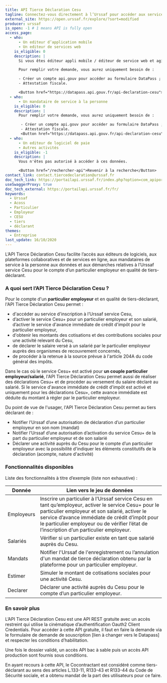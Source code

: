 ```yaml
---
title: API Tierce Déclaration Cesu
tagline: Connectez-vous directement à l’Urssaf pour accéder aux services du Cesu pour le compte d’un particulier employeur en tant que tiers-déclarant
external_site: https://open.urssaf.fr/explore/?sort=modified
producer: urssaf
is_open: -1 # 1 means API is fully open
access_page:
  - who:
      - Un editeur d’application mobile
      - Un editeur de services web
    is_eligible: 0
    description: |
      Si vous êtes éditeur appli mobile / éditeur de service web et agissez ou comptez agir pour le compte de vos clients en qualité de tiers déclarant, vous pouvez remplir une demande d’accès à l’API vous-même pour l'entité que vous représentez, au sens des articles L.133-11, <External href="https://www.legifrance.gouv.fr/codes/article_lc/LEGIARTI000037877089">R133-43 et R133-44</External> du Code de Sécurité sociale.

      Pour remplir votre demande, vous aurez uniquement besoin de :

      - Créer un compte api.gouv pour accéder au formulaire DataPass ;
      - Attestation fiscale.

      <Button href="https://datapass.api.gouv.fr/api-declaration-cesu">Remplir une demande</Button>
  - who:
      - Un mandataire de service à la personne
    is_eligible: 0
    description: |
      Pour remplir votre demande, vous aurez uniquement besoin de :

       - Créer un compte api.gouv pour accéder au formulaire DataPass ;
       - Attestation fiscale.
       <Button href="https://datapass.api.gouv.fr/api-declaration-cesu">Remplir une demande</Button>
  - who:
      - Un editeur de logiciel de paie
      - Autres activités
    is_eligible: -1
    description: |
      Vous n'êtes pas autorisé à accéder à ces données.

      <Button href="/rechercher-api">Revenir à la recherche</Button>
contact_link: contact.tiercedeclaration@urssaf.fr
doc_tech_link: https://portailapi.urssaf.fr/index.php?option=com_apiportal&view=definition&managerId=1&menuId=181&format=raw&stateReturn=L2ZyLz9JdGVtaWQ9MTgxJmFwaUlkPTA1Zjk1MjFmLTI1YWMtNGU0OC04ZjkzLTQ0N2E2NmJmNGFhMCZhcGlOYW1lPUFQSSUyMFRpZXJjZSUyMERlY2xhcmF0aW9uJTIwQ0VTVSZhcGlWZXJzaW9uPTEuMC4wJmFwaXRhYj10ZXN0cyZtYW5hZ2VySWQ9MSZtZW51SWQ9MTgxJm9wdGlvbj1jb21fYXBpcG9ydGFsJnJlbmRlclRvb2w9MiZ0eXBlPXJlc3QmdXNhZ2U9YXBpJnZpZXc9YXBpdGVzdGVy&path=%2Fdiscovery%2Fswagger%2Fapi%2Fid%2F05f9521f-25ac-4e48-8f93-447a66bf4aa0%3FswaggerVersion%3D2.0%26filename%3DAPI%2520Tierce%2520Declaration%2520CESU.json%26extensions%3Dfalse
useSwaggerProxy: true
doc_tech_external: https://portailapi.urssaf.fr/fr/
keywords:
  - Urssaf
  - Acoss
  - Particulier
  - Employeur
  - CESU
  - tiers
  - déclarant
themes:
  - Entreprise
last_update: 16/10/2020
---
```


L’API Tierce Déclaration Cesu facilite l’accès aux éditeurs de logiciels, aux plateformes collaboratives et de services en ligne, aux mandataires de service à la personne aux données et aux démarches relatives à l’Urssaf service Cesu pour le compte d’un particulier employeur en qualité de tiers-déclarant.

### A quoi sert l’API Tierce Déclaration Cesu ?

Pour le compte d'un **particulier employeur** et en qualité de tiers-déclarant, l'API Tierce Déclaration Cesu permet :

- d'accéder au service d'inscription à l’Urssaf service Cesu,
- d’activer le service Cesu+ pour un particulier employeur et son salarié, d’activer le service d'avance immédiate de crédit d'impôt pour le particulier employeur,
- d'obtenir les montants des cotisations et des contributions sociales pour une activité relevant du Cesu,
- de déclarer le salaire versé à un salarié par le particulier employeur auprès des organismes de recouvrement concernés,
- de procéder à la retenue à la source prévue à l'article 204A du code général des impôts.

Dans le cas où le service Cesu+ est activé pour **un couple particulier employeur/salarié**, l'API Tierce Déclaration Cesu permet aussi de réaliser des déclarations Cesu+ et de procéder au versement du salaire déclaré au salarié. Si le service d'avance immédiate de crédit d'impôt est activé et uniquement pour les déclarations Cesu+, cette avance immédiate est déduite du montant à régler par le particulier employeur.

Du point de vue de l'usager, l'API Tierce Déclaration Cesu permet au tiers déclarant de :

- Notifier l’Urssaf d’une autorisation de déclaration d’un particulier employeur en son nom (mandat)
- Notifier l’Urssaf d’une autorisation d’activation du service Cesu+ de la part du particulier employeur et de son salarié
- Déclarer une activité auprès du Cesu pour le compte d’un particulier employeur avec la possibilité d'indiquer les éléments constitutifs de la déclaration (acompte, nature d'activité)

### Fonctionnalités disponibles

Liste des fonctionnalités à titre d’exemple (liste non exhaustive) :

| Donnée     | Lien vers le jeu de données                                                                                                                                                                                                                                                                           |
| ---------- | ----------------------------------------------------------------------------------------------------------------------------------------------------------------------------------------------------------------------------------------------------------------------------------------------------- |
| Employeurs | Inscrire un particulier à l’Urssaf service Cesu en tant qu’employeur, activer le service Cesu+ pour le particulier employeur et son salarié, activer le service d’avance immédiate de crédit d’impôt pour le particulier employeur ou de vérifier l’état de l’inscription d’un particulier employeur. |
| Salariés   | Vérifier si un particulier existe en tant que salarié auprès du Cesu.                                                                                                                                                                                                                                 |
| Mandats    | Notifier l'Urssaf de l'enregistrement ou l’annulation d'un mandat de tierce déclaration obtenu par la plateforme pour un particulier employeur.                                                                                                                                                       |
| Estimer    | Simuler le montant de cotisations sociales pour une activité Cesu.                                                                                                                                                                                                                                    |
| Declarer   | Déclarer une activité auprès du Cesu pour le compte d’un particulier employeur.                                                                                                                                                                                                                       |

### En savoir plus

L’API Tierce Déclaration Cesu est une API REST gratuite avec un accès restreint qui utilise la cinématique d’authentification Oauth2 Client Credentials.
Pour accéder à cette API gratuite, il faut en faire la demande via le formulaire de demande de souscription [lien à changer vers le Datapass] et respecter les conditions d’habilitation.

Une fois le dossier validé, un accès API bac à sable puis un accès API production sont fournis sous conditions.

En ayant recours à cette API, le Cocontractant est considéré comme tiers-déclarant au sens des articles L.133-11, R133-43 et R133-44 du Code de Sécurité sociale, et a obtenu mandat de la part des utilisateurs pour ce faire.
